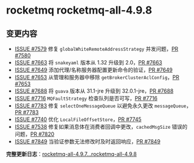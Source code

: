 # rocketmq rocketmq-all-4.9.8
## 变更内容

- [ISSUE #7579](https://github.com/apache/rocketmq/issues/7579) 修复 `globalWhiteRemoteAddressStrategy` 并发问题，[PR #7580](https://github.com/apache/rocketmq/pull/7580)
- [ISSUE #7663](https://github.com/apache/rocketmq/issues/7663) 将 `snakeyaml` 版本从 1.32 升级到 2.0，[PR #7663](https://github.com/apache/rocketmq/pull/7663)
- [ISSUE #7649](https://github.com/apache/rocketmq/issues/7649) 添加代理/名称服务器配置更新命令的验证，[PR #7649](https://github.com/apache/rocketmq/pull/7649)
- [ISSUE #7653](https://github.com/apache/rocketmq/issues/7653) 从管理和服务器中移除 `getBrokerClusterAclConfig`，[PR #7653](https://github.com/apache/rocketmq/pull/7653)
- [ISSUE #7688](https://github.com/apache/rocketmq/issues/7688) 将 `guava` 版本从 31.1-jre 升级到 32.0.1-jre，[PR #7688](https://github.com/apache/rocketmq/pull/7688)
- [ISSUE #7716](https://github.com/apache/rocketmq/issues/7716) `MQFaultStrategy` 检查队列是否可写，[PR #7716](https://github.com/apache/rocketmq/pull/7716)
- [ISSUE #7783](https://github.com/apache/rocketmq/issues/7783) 修复 `selectOneMessageQueue` 以避免永久更改 `messageQueue`，[PR #7783](https://github.com/apache/rocketmq/pull/7783)
- [ISSUE #7740](https://github.com/apache/rocketmq/issues/7740) 优化 `LocalFileOffsetStore`，[PR #7745](https://github.com/apache/rocketmq/pull/7745)
- [ISSUE #7538](https://github.com/apache/rocketmq/issues/7538) 修复如果消息体在消费者回调中更改，`cachedMsgSize` 错误的问题，[PR #7820](https://github.com/apache/rocketmq/pull/7820)
- [ISSUE #7849](https://github.com/apache/rocketmq/issues/7849) 当验证参数无法修改时及时返回响应，[PR #7849](https://github.com/apache/rocketmq/pull/7849)

**完整更新日志**：[rocketmq-all-4.9.7...rocketmq-all-4.9.8](https://github.com/apache/rocketmq/compare/rocketmq-all-4.9.7...rocketmq-all-4.9.8)